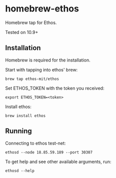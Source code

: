 homebrew-ethos
==============

Homebrew tap for Ethos.

Tested on 10.9+


## Installation

Homebrew is required for the installation.

Start with tapping into ethos' brew:

```
brew tap ethos-mit/ethos
```

Set ETHOS_TOKEN with the token you received:

```
export ETHOS_TOKEN=<token>
```

Install ethos:
```
brew install ethos
```


## Running

Connecting to ethos test-net:

```
ethosd --node 18.85.59.189 --port 30307
```

To get help and see other available arguments, run:

```
ethosd --help
```

